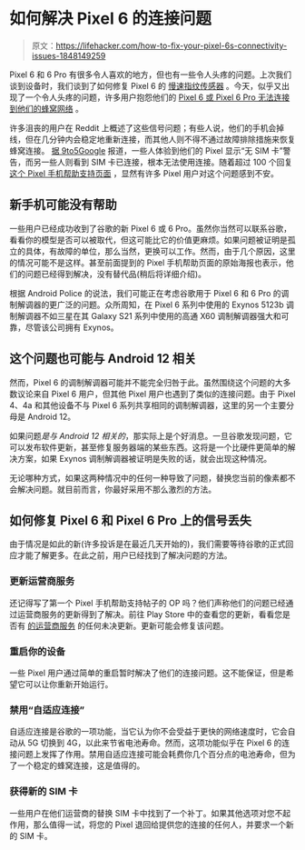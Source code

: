 # 如何解决 Pixel 6 的连接问题

> 原文：<https://lifehacker.com/how-to-fix-your-pixel-6s-connectivity-issues-1848149259>

Pixel 6 和 6 Pro 有很多令人喜欢的地方，但也有一些令人头疼的问题。上次我们谈到设备时，我们谈到了如何修复 Pixel 6 的 [慢速指纹传感器](https://lifehacker.com/how-to-fix-your-pixel-6s-slow-fingerprint-scanner-1848074145) 。今天，似乎又出现了一个令人头疼的问题，许多用户抱怨他们的 [Pixel 6 或 Pixel 6 Pro 无法连接到他们的蜂窝网络](https://www.androidpolice.com/google-pixel-6-users-are-complaining-of-random-signal-loss/) 。



许多沮丧的用户在 Reddit 上概述了这些信号问题；有些人说，他们的手机会掉线，但在几分钟内会稳定地重新连接，而其他人则不得不通过故障排除措施来恢复蜂窝连接。 [据 9to5Google](https://9to5google.com/2021/12/02/android-12-pixel-6-connectivity-issues/) 报道，一些人体验到他们的 Pixel 显示“无 SIM 卡”警告，而另一些人则看到 SIM 卡已连接，根本无法使用连接。随着超过 100 个回复 [这个 Pixel 手机帮助支持页面](https://support.google.com/pixelphone/thread/133343575/my-new-pixel-6-pro-keeps-having-no-service-restart-required-to-temporarily-resolve?hl=en) ，显然有许多 Pixel 用户对这个问题感到不安。

## 新手机可能没有帮助

一些用户已经成功收到了谷歌的新 Pixel 6 或 6 Pro。虽然你当然可以联系谷歌，看看你的模型是否可以被取代，但这可能比它的价值更麻烦。如果问题被证明是孤立的具体，有故障的单位，那么当然，更换可以工作。然而，由于几个原因，这里的情况可能不是这样。甚至前面提到的 Pixel 手机帮助页面的原始海报也表示，他们的问题已经得到解决，没有替代品(稍后将详细介绍)。

根据 Android Police 的说法，我们可能正在考虑谷歌用于 Pixel 6 和 6 Pro 的调制解调器的更广泛的问题。众所周知，在 Pixel 6 系列中使用的 Exynos 5123b 调制解调器不如三星在其 Galaxy S21 系列中使用的高通 X60 调制解调器强大和可靠，尽管该公司拥有 Exynos。

## 这个问题也可能与 Android 12 相关

然而，Pixel 6 的调制解调器可能并不能完全归咎于此。虽然围绕这个问题的大多数议论来自 Pixel 6 用户，但其他 Pixel 用户也遇到了类似的连接问题。由于 Pixel 4、4a 和其他设备不与 Pixel 6 系列共享相同的调制解调器，这里的另一个主要分母是 Android 12。

如果问题*是与 Android 12 相关的*，那实际上是个好消息。一旦谷歌发现问题，它可以发布软件更新，甚至修复服务器端的某些东西。这将是一个比硬件更简单的解决方案，如果 Exynos 调制解调器被证明是失败的话，就会出现这种情况。

无论哪种方式，如果这两种情况中的任何一种导致了问题，替换您当前的像素都不会解决问题。就目前而言，你最好采用不那么激烈的方法。

## **如何修复 Pixel 6 和 Pixel 6 Pro 上的信号丢失**

由于情况是如此的新(许多投诉是在最近几天开始的)，我们需要等待谷歌的正式回应才能了解更多。在此之前，用户已经找到了解决问题的方法。

### 更新运营商服务

还记得写了第一个 Pixel 手机帮助支持帖子的 OP 吗？他们声称他们的问题已经通过运营商服务的更新得到了解决。前往 Play Store 中的查看您的更新，看看您是否有 [的运营商服务](https://lifehacker.com/update-your-androids-carrier-services-app-to-see-if-you-1840369156) 的任何未决更新。更新可能会修复该问题。

### 重启你的设备

一些 Pixel 用户通过简单的重启暂时解决了他们的连接问题。这不能保证，但是希望它可以让你重新开始运行。

### 禁用“自适应连接”

自适应连接是谷歌的一项功能，当它认为你不会受益于更快的网络速度时，它会自动从 5G 切换到 4G，以此来节省电池寿命。然而，这项功能似乎在 Pixel 6 的连接问题上发挥了作用。禁用自适应连接可能会耗费你几个百分点的电池寿命，但为了一个稳定的蜂窝连接，这是值得的。

### 获得新的 SIM 卡

一些用户在他们运营商的替换 SIM 卡中找到了一个补丁。如果其他选项对您不起作用，那么值得一试，将您的 Pixel 退回给提供您的连接的任何人，并要求一个新的 SIM 卡。